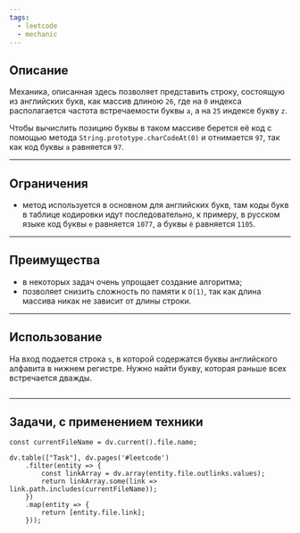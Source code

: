 ```yaml
---
tags:
  - leetcode
  - mechanic
---
```

## Описание

Механика, описанная здесь позволяет представить строку, состоящую из английских букв, как массив длиною `26`, где на `0` индекса располагается частота встречаемости буквы `a`, а на `25` индексе букву `z`.

Чтобы вычислить позицию буквы в таком массиве берется её код с помощью метода `String.prototype.charCodeAt(0)` и отнимается `97`, так как код буквы `a` равняется `97`.

---
## Ограничения

- метод используется в основном для английских букв, там коды букв в таблице кодировки идут последовательно, к примеру, в русском языке код буквы `е` равняется `1077`, а буквы `ё` равняется `1105`.

---
## Преимущества

- в некоторых задач очень упрощает создание алгоритма;
- позволяет снизить сложность по памяти к `O(1)`, так как длина массива никак не зависит от длины строки.

---
## Использование

На вход подается строка `s`, в которой содержатся буквы английского алфавита в нижнем регистре. Нужно найти букву, которая раньше всех встречается дважды.

```typescript

```

---
## Задачи, с применением техники

```dataviewjs
const currentFileName = dv.current().file.name;

dv.table(["Task"], dv.pages('#leetcode')
	.filter(entity => {
		const linkArray = dv.array(entity.file.outlinks.values);
		return linkArray.some(link => link.path.includes(currentFileName));
	})
	.map(entity => {
		return [entity.file.link];
	}));
```